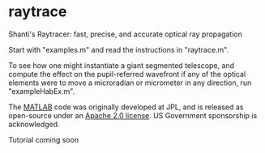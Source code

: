 # raytrace
Shanti's Raytracer: fast, precise, and accurate optical ray propagation

Start with "examples.m" and read the instructions in "raytrace.m".

To see how one might instantiate a giant segmented telescope, and compute the effect on the pupil-referred wavefront if any of the optical elements were to move a microradian or micrometer in any direction, run "exampleHabEx.m".

The [MATLAB](matlab/) code was originally developed at JPL, and is released as open-source under an [Apache 2.0 license](LICENSE). US Government sponsorship is acknowledged.

Tutorial
coming soon
